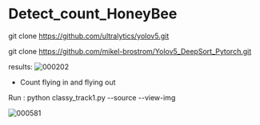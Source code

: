 # Detect_count_HoneyBee

git clone https://github.com/ultralytics/yolov5.git

git clone https://github.com/mikel-brostrom/Yolov5_DeepSort_Pytorch.git

results:
![000202](https://user-images.githubusercontent.com/81606597/115149928-6e3a9580-a090-11eb-94c8-194a7aa73d6b.jpg)

* Count flying in and flying out 

Run : python classy_track1.py --source    --view-img 

![000581](https://user-images.githubusercontent.com/81606597/116997695-535e5700-ad07-11eb-8b4e-f80e88849e1c.jpg)
